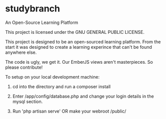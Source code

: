 studybranch
===========

An Open-Source Learning Platform

This project is licensed under the GNU GENERAL PUBLIC LICENSE.

This project is designed to be an open-sourced learning platform. From the start it was designed to create a learning experince that can't be found anywhere else. 

The code is ugly, we get it. Our EmberJS views aren't masterpieces. So please contribute!


To setup on your local development machine:

1. cd into the directory and run a composer install

2. Enter /app/config/database.php and change your login details in the mysql section.

3. Run 'php artisan serve' OR make your webroot /public/